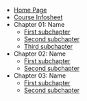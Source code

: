 * [Home Page](README.md)
* [Course Infosheet](course-infosheet.md) 
* Chapter 01: Name
  * [First subchapter](ch01/first-subchapter.md)
  * [Second subchapter](ch01/second-subchapter.md)
  * [Third subchapter](ch01/third-subchapter.md)
* Chapter 02: Name
  * [First subchapter](ch02/first-subchapter.md)
  * [Second subchapter](ch02/second-subchapter.md)
* Chapter 03: Name
  * [First subchapter](ch03/first-subchapter.md)
  * [Second subchapter](ch03/second-subchapter.md)
